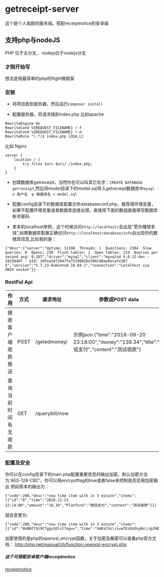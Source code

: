 # getreceipt-server
这个是个人收款的服务端，搭配receiptnotice的安卓端

## 支持php与nodeJS
PHP 位于主分支， nodejs位于nodejs分支

### 才刚开始写
想法是用最简单的php的flight微框架


### 安装
- 将项目放到服务器，然后运行`composer install` 

- 配置服务器，将请求搞到index.php
比如apache 
```
RewriteEngine On
RewriteCond %{REQUEST_FILENAME} !-f
RewriteCond %{REQUEST_FILENAME} !-d
RewriteRule ^(.*)$ index.php [QSA,L]
```
比如 Nginx
```
server {
    location / {
        try_files $uri $uri/ /index.php;
    }
}
```
- 创建数据库getreceipt，当然你也可以叫其它名字：`CREATE DATABASE getreceipt`,然后将model目录下的model.sql导入getreceipt数据库中`mysql -u 用户名 -p 数据库名 < model.sql`

- 配置config目录下的数据库配置文件databaseconf.php，推荐用环境变量，如果不配置环境变量或者数据库连接出错，直接用下面的数组直接填写数据库帐号密码

- 拿本机localhost举例，这个时候访问`http://localhost/`会出现"愿你赚很多钱",如果数据库配置正确访问`http://localhost/database/info`会出现你的数据库信息,比如我的是：
```
{"desc":{"server":"Uptime: 11108  Threads: 1  Questions: 2304  Slow queries: 0  Opens: 238  Flush tables: 1  Open tables: 219  Queries per second avg: 0.207","driver":"mysql","client":"mysqlnd 5.0.12-dev - 20150407 - $Id: 38fea24f2847fa7519001be390c98ae0acafe387 $","version":"5.7.23-0ubuntu0.18.04.1","connection":"Localhost via UNIX socket"}}
```
### RestFul Api
| 作用 | 方式 | 请求地址 | 参数或POST data |
|-|-|-|-|
|接收客户端收款推送 | POST | /getedmoney/ | 示例json {"time":"2018-09-20 23:18:00","money":"139.34","title":"微信支付","content":"测试收款"} |
|查询当前时间有无收款 | GET | /querybill/now| |

### 配置及安全
你可以在config目录下的main.php配置重要信息的输出加密，默认加密方法为'AES-128-CBC'，你可以用encryptflag的true或者false来控制是否启用加密输出
例如原本的输出为：
```
{"code":200,"desc":"now time item with in 3 minute","items":[{"id":"8","time":"2018-11-21 12:14:00","amount":"18.34","Platform":"微信支付","content":"测试收款"}]}
```
就会变更为:
```
{"code":200,"desc":"now time item with in 3 minute","items":[{"id":"HuNNft9i9CTggsSDlzl7og==","time":"hAKsChs\/svwTEzQs0nyNx\/qLMdDUY35jJFq6qmjsgHY=","amount":"h4UxI\/eG7QrqyFZl1pPYAg==","Platform":"BydkhOBrTOjG+rLWMcA+Dw==","content":"tRu1GenMhrsG0EulUAjZ6g=="}]}
```

加密使用的是php的openssl_encrypt函数，关于加密及解密可以查看php官方文档：
http://php.net/manual/zh/function.openssl-encrypt.php






##### 这个可搭配安卓客户端receiptnotice
[receiptnotice](https://github.com/WeihuaGu/receiptnotice)
